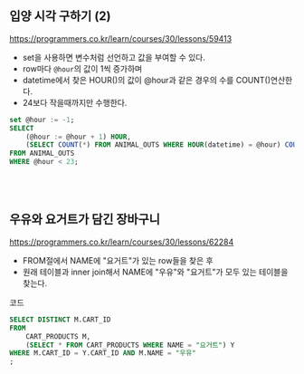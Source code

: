 ## 입양 시각 구하기 (2)
https://programmers.co.kr/learn/courses/30/lessons/59413

* set을 사용하면 변수처럼 선언하고 값을 부여할 수 있다.
* row마다 `@hour`의 값이 1씩 증가하며
* datetime에서 찾은 HOUR()의 값이 @hour과 같은 경우의 수를 COUNT()연산한다.
* 24보다 작을때까지만 수행한다.

``` sql
set @hour := -1;
SELECT 
    (@hour := @hour + 1) HOUR,
    (SELECT COUNT(*) FROM ANIMAL_OUTS WHERE HOUR(datetime) = @hour) COUNT
FROM ANIMAL_OUTS
WHERE @hour < 23;
```

<br><br>


## 우유와 요거트가 담긴 장바구니
https://programmers.co.kr/learn/courses/30/lessons/62284

* FROM절에서 NAME에 "요거트"가 있는 row들을 찾은 후
* 원래 테이블과 inner join해서 NAME에 "우유"와 "요거트"가 모두 있는 테이블을 찾는다.

코드
``` sql
SELECT DISTINCT M.CART_ID
FROM 
    CART_PRODUCTS M,
    (SELECT * FROM CART_PRODUCTS WHERE NAME = "요거트") Y
WHERE M.CART_ID = Y.CART_ID AND M.NAME = "우유" 
;
```


